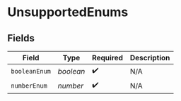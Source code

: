 # UnsupportedEnums


## Fields

| Field              | Type               | Required           | Description        |
| ------------------ | ------------------ | ------------------ | ------------------ |
| `booleanEnum`      | *boolean*          | :heavy_check_mark: | N/A                |
| `numberEnum`       | *number*           | :heavy_check_mark: | N/A                |